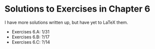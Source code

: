 # Solutions to Exercises in Chapter 6

I have more solutions written up, but have yet to LaTeX them.
- Exercises 6.A: 1/31
- Exercises 6.B: ?/17
- Exercises 6.C: ?/14